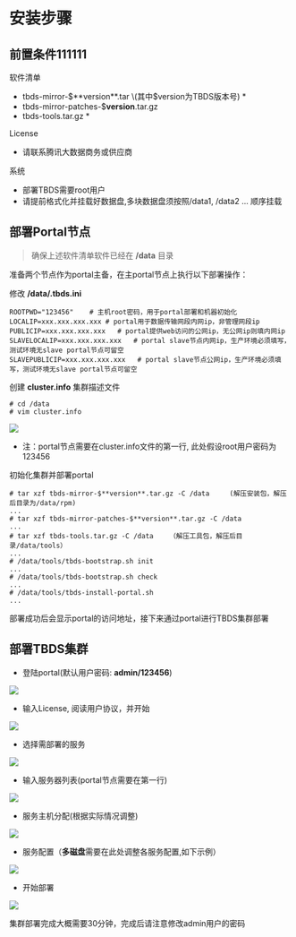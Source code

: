 # 安装步骤

## 前置条件111111

软件清单

* tbds-mirror-$**version**.tar   \(其中$version为TBDS版本号\) \*
* tbds-mirror-patches-$**version**.tar.gz
* tbds-tools.tar.gz \*

License

* 请联系腾讯大数据商务或供应商

系统

* 部署TBDS需要root用户
* 请提前格式化并挂载好数据盘,多块数据盘须按照/data1, /data2 ... 顺序挂载

## 部署Portal节点

> 确保上述软件清单软件已经在 **/data** 目录

准备两个节点作为portal主备，在主portal节点上执行以下部署操作：

修改 **/data/.tbds.ini**

```text
ROOTPWD="123456"    # 主机root密码，用于portal部署和机器初始化
LOCALIP=xxx.xxx.xxx.xxx # portal用于数据传输网段内网ip，非管理网段ip
PUBLICIP=xxx.xxx.xxx.xxx   # portal提供web访问的公网ip，无公网ip则填内网ip
SLAVELOCALIP=xxx.xxx.xxx.xxx   # portal slave节点内网ip，生产环境必须填写，测试环境无slave portal节点可留空
SLAVEPUBLICIP=xxx.xxx.xxx.xxx   # portal slave节点公网ip，生产环境必须填写，测试环境无slave portal节点可留空
```

创建 **cluster.info** 集群描述文件

```text
# cd /data
# vim cluster.info
```

![](../.gitbook/assets/cluster.info.jpg)

* 注：portal节点需要在cluster.info文件的第一行, 此处假设root用户密码为123456

初始化集群并部署portal

```text
# tar xzf tbds-mirror-$**version**.tar.gz -C /data     (解压安装包，解压后目录为/data/rpm)
...
# tar xzf tbds-mirror-patches-$**version**.tar.gz -C /data
...
# tar xzf tbds-tools.tar.gz -C /data    （解压工具包，解压后目录/data/tools）
...
# /data/tools/tbds-bootstrap.sh init
...
# /data/tools/tbds-bootstrap.sh check
...
# /data/tools/tbds-install-portal.sh
...
```

部署成功后会显示portal的访问地址，接下来通过portal进行TBDS集群部署

## 部署TBDS集群

* 登陆portal\(默认用户密码: **admin/123456**\)

![](../.gitbook/assets/初次登陆.jpg)

* 输入License, 阅读用户协议，并开始

![](../.gitbook/assets/输入License.jpg)

* 选择需部署的服务

![](../.gitbook/assets/选择服务.jpg)

* 输入服务器列表\(portal节点需要在第一行\)

![](../.gitbook/assets/输入服务器列表.jpg)

* 服务主机分配\(根据实际情况调整\)

![](../.gitbook/assets/服务主机分配.jpg)

* 服务配置（**多磁盘**需要在此处调整各服务配置,如下示例）

![](../.gitbook/assets/服务配置.jpg)

* 开始部署

![](../.gitbook/assets/部署过程.jpg)

集群部署完成大概需要30分钟，完成后请注意修改admin用户的密码

